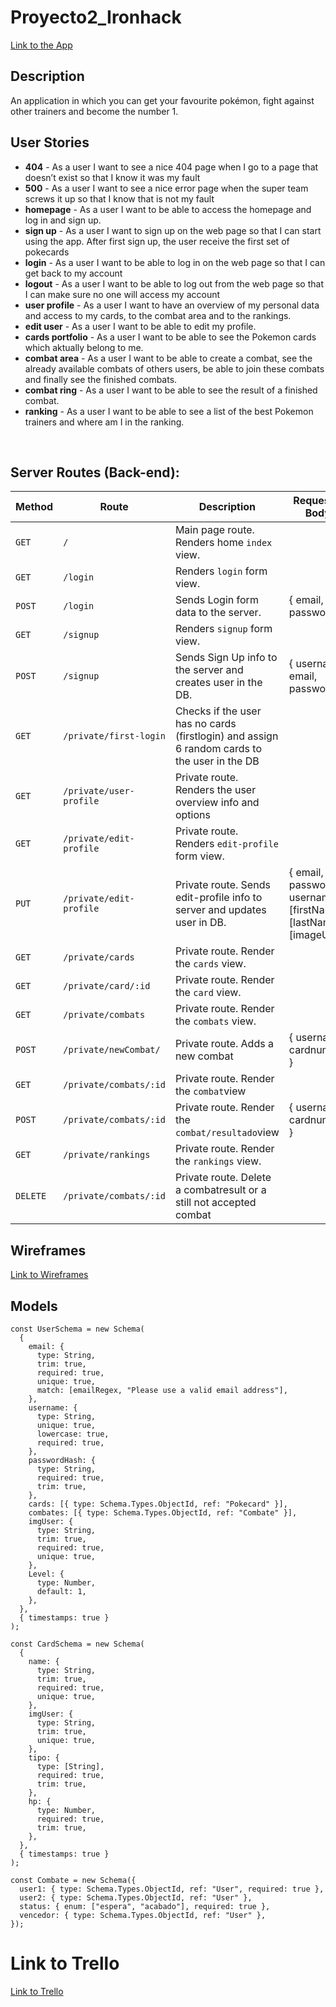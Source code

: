 # Proyecto2_Ironhack

[Link to the App](http://pokeiron.herokuapp.com/)

## Description

An application in which you can get your favourite pokémon, fight against other trainers and become the number 1.

## User Stories

- **404** - As a user I want to see a nice 404 page when I go to a page that doesn’t exist so that I know it was my fault
- **500** - As a user I want to see a nice error page when the super team screws it up so that I know that is not my fault
- **homepage** - As a user I want to be able to access the homepage and log in and sign up. 
- **sign up** - As a user I want to sign up on the web page so that I can start using the app. After first sign up, the user receive the first set of pokecards
- **login** - As a user I want to be able to log in on the web page so that I can get back to my account
- **logout** - As a user I want to be able to log out from the web page so that I can make sure no one will access my account
- **user profile** - As a user I want to have an overview of my personal data and access to my cards, to the combat area and to the rankings.
- **edit user** - As a user I want to be able to edit my profile.
- **cards portfolio** - As a user I want to be able to see the Pokemon cards which aktually belong to me.
- **combat area** - As a user I want to be able to create a combat, see the already available combats of others users, be able to join these combats and finally see the finished combats.
- **combat ring** - As a user I want to be able to see the result of a finished combat.
- **ranking** - As a user I want to be able to see a list of the best Pokemon trainers and where am I in the ranking.


<br>



## Server Routes (Back-end):



| **Method** | **Route**                          | **Description**                                              | Request  - Body                                          |
| ---------- | ---------------------------------- | ------------------------------------------------------------ | -------------------------------------------------------- |
| `GET`      | `/`                                | Main page route.  Renders home `index` view.                 |                                                          |
| `GET`      | `/login`                           | Renders `login` form view.                                   |                                                          |
| `POST`     | `/login`                           | Sends Login form data to the server.                         | { email, password }                                      |
| `GET`      | `/signup`                          | Renders `signup` form view.                                  |                                                          |
| `POST`     | `/signup`                          | Sends Sign Up info to the server and creates user in the DB. | {  username, email, password  }                          |
| `GET`      | `/private/first-login`             | Checks if the user has no cards (firstlogin) and assign 6 random cards to the user in the DB |                          |
| `GET`      | `/private/user-profile`            | Private route. Renders the user overview info and options    |                                                          |  
| `GET`      | `/private/edit-profile`            | Private route. Renders `edit-profile` form view.             |                                                          |   
| `PUT`      | `/private/edit-profile`            | Private route. Sends edit-profile info to server and updates user in DB. | { email, password, username, [firstName], [lastName], [imageUrl] } |
| `GET`      | `/private/cards `                   | Private route. Render the `cards` view.                  |                                                          |
| `GET`      | `/private/card/:id `                   | Private route. Render the `card` view.                  |                                                          |
| `GET`      | `/private/combats `                 | Private route. Render the `combats` view.                  |                                                          |
| `POST`     | `/private/newCombat/`              | Private route. Adds a new combat                             | { username, cardnumber }                                 |
| `GET`      | `/private/combats/:id `                 | Private route. Render the `combat`view                 |                                                          |
| `POST`      | `/private/combats/:id `                 | Private route. Render the `combat/resultado`view          |    { username, cardnumber }                             |
| `GET`      | `/private/rankings `                   | Private route. Render the `rankings` view.                  |                                                          |
| `DELETE`   | `/private/combats/:id            ` | Private route. Delete a combatresult or a still not accepted combat |                                                          |


## Wireframes

<a href="https://www.figma.com/file/Oazfu4RACZzBjNEfHNYbZb/Modulo-2?node-id=0%3A1" target="_blank">Link to Wireframes</a>


## Models

```
const UserSchema = new Schema(
  {
    email: {
      type: String,
      trim: true,
      required: true,
      unique: true,
      match: [emailRegex, "Please use a valid email address"],
    },
    username: {
      type: String,
      unique: true,
      lowercase: true,
      required: true,
    },
    passwordHash: {
      type: String,
      required: true,
      trim: true,
    },
    cards: [{ type: Schema.Types.ObjectId, ref: "Pokecard" }],
    combates: [{ type: Schema.Types.ObjectId, ref: "Combate" }],
    imgUser: {
      type: String,
      trim: true,
      required: true,
      unique: true,
    },
    Level: {
      type: Number,
      default: 1,
    },
  },
  { timestamps: true }
);

const CardSchema = new Schema(
  {
    name: {
      type: String,
      trim: true,
      required: true,
      unique: true,
    },
    imgUser: {
      type: String,
      trim: true,
      unique: true,
    },
    tipo: {
      type: [String],
      required: true,
      trim: true,
    },
    hp: {
      type: Number,
      required: true,
      trim: true,
    },
  },
  { timestamps: true }
);

const Combate = new Schema({
  user1: { type: Schema.Types.ObjectId, ref: "User", required: true },
  user2: { type: Schema.Types.ObjectId, ref: "User" },
  status: { enum: ["espera", "acabado"], required: true },
  vencedor: { type: Schema.Types.ObjectId, ref: "User" },
});
```
# Link to Trello

<a href="https://trello.com/b/U4Vu45tC/proyecto-modulo-2" target="_blank">Link to Trello</a>

